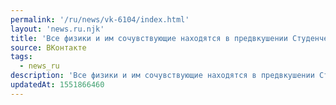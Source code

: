 ```yaml
---
permalink: '/ru/news/vk-6104/index.html'
layout: 'news.ru.njk'
title: 'Все физики и им сочувствующие находятся в предвкушении Студенческой Весны, к которой наши актив…'
source: ВКонтакте
tags:
  - news_ru
description: 'Все физики и им сочувствующие находятся в предвкушении Студенческой Весны, к которой наши актив…'
updatedAt: 1551866460
---
```

